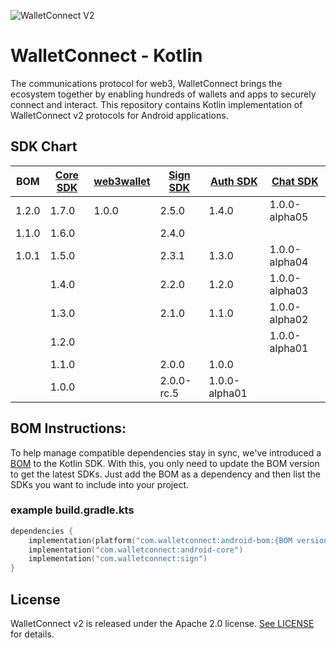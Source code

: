 ![WalletConnect V2](/docs/walletconnect-banner.svg)

# **WalletConnect - Kotlin**

The communications protocol for web3, WalletConnect brings the ecosystem together by enabling hundreds of wallets and apps to securely connect and interact. This repository contains Kotlin implementation of
WalletConnect v2 protocols for Android applications.

####
## SDK Chart

| BOM   | [Core SDK](androidCore) | [web3wallet](web3/wallet) | [Sign SDK](sign) | [Auth SDK](auth) | [Chat SDK](chat) |
|-------|-------------------------|---------------------------|------------------|------------------|------------------|
| 1.2.0 | 1.7.0                   | 1.0.0                     | 2.5.0            | 1.4.0            | 1.0.0-alpha05    |
| 1.1.0 | 1.6.0                   |                           | 2.4.0            |                  |                  |
| 1.0.1 | 1.5.0                   |                           | 2.3.1            | 1.3.0            | 1.0.0-alpha04    |
|       | 1.4.0                   |                           | 2.2.0            | 1.2.0            | 1.0.0-alpha03    |
|       | 1.3.0                   |                           | 2.1.0            | 1.1.0            | 1.0.0-alpha02    |
|       | 1.2.0                   |                           |                  |                  | 1.0.0-alpha01    |
|       | 1.1.0                   |                           | 2.0.0            | 1.0.0            |                  |
|       | 1.0.0                   |                           | 2.0.0-rc.5       | 1.0.0-alpha01    |                  |


## BOM Instructions:
To help manage compatible dependencies stay in sync, we've introduced a [BOM](https://docs.gradle.org/current/userguide/platforms.html#sub:bom_import) to the Kotlin SDK. With this, you only need to update the BOM version to get the latest SDKs. Just add the BOM as a dependency and then list the SDKs you want to include into your project.    

### example build.gradle.kts
```kotlin
dependencies {
    implementation(platform("com.walletconnect:android-bom:{BOM version}"))
    implementation("com.walletconnect:android-core")
    implementation("com.walletconnect:sign")
}
```

## License
WalletConnect v2 is released under the Apache 2.0 license. [See LICENSE](/LICENSE) for details.

